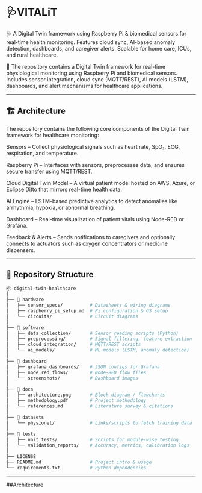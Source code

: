 # 🩺VITALiT
🩺 A Digital Twin framework using Raspberry Pi &amp; biomedical sensors for real-time health monitoring. Features cloud sync, AI-based anomaly detection, dashboards, and caregiver alerts. Scalable for home care, ICUs, and rural healthcare.


📂 The repository contains a Digital Twin framework for real-time physiological monitoring using Raspberry Pi and biomedical sensors. Includes sensor integration, cloud sync (MQTT/REST), AI models (LSTM), dashboards, and alert mechanisms for healthcare applications.

---
## 🏗️ Architecture

The repository contains the following core components of the Digital Twin framework for healthcare monitoring:

Sensors – Collect physiological signals such as heart rate, SpO₂, ECG, respiration, and temperature.

Raspberry Pi – Interfaces with sensors, preprocesses data, and ensures secure transfer using MQTT/REST.

Cloud Digital Twin Model – A virtual patient model hosted on AWS, Azure, or Eclipse Ditto that mirrors real-time health data.

AI Engine – LSTM-based predictive analytics to detect anomalies like arrhythmia, hypoxia, or abnormal breathing.

Dashboard – Real-time visualization of patient vitals using Node-RED or Grafana.

Feedback & Alerts – Sends notifications to caregivers and optionally connects to actuators such as oxygen concentrators or medicine dispensers.

---
## 📂 Repository Structure
```bash
📦 digital-twin-healthcare
│
├── 📁 hardware
│   ├── sensor_specs/          # Datasheets & wiring diagrams
│   ├── raspberry_pi_setup.md  # Pi configuration & OS setup
│   └── circuits/              # Circuit diagrams
│
├── 📁 software
│   ├── data_collection/       # Sensor reading scripts (Python)
│   ├── preprocessing/         # Signal filtering, feature extraction
│   ├── cloud_integration/     # MQTT/REST scripts
│   └── ai_models/             # ML models (LSTM, anomaly detection)
│
├── 📁 dashboard
│   ├── grafana_dashboards/    # JSON configs for Grafana
│   ├── node_red_flows/        # Node-RED flow files
│   └── screenshots/           # Dashboard images
│
├── 📁 docs
│   ├── architecture.png       # Block diagram / flowcharts
│   ├── methodology.pdf        # Project methodology
│   └── references.md          # Literature survey & citations
│
├── 📁 datasets
│   └── physionet/             # Links/scripts to fetch training data
│
├── 📁 tests
│   ├── unit_tests/            # Scripts for module-wise testing
│   └── validation_reports/    # Accuracy, metrics, calibration logs
│
├── LICENSE
├── README.md                  # Project intro & usage
└── requirements.txt           # Python dependencies
```
---
##Architecture


